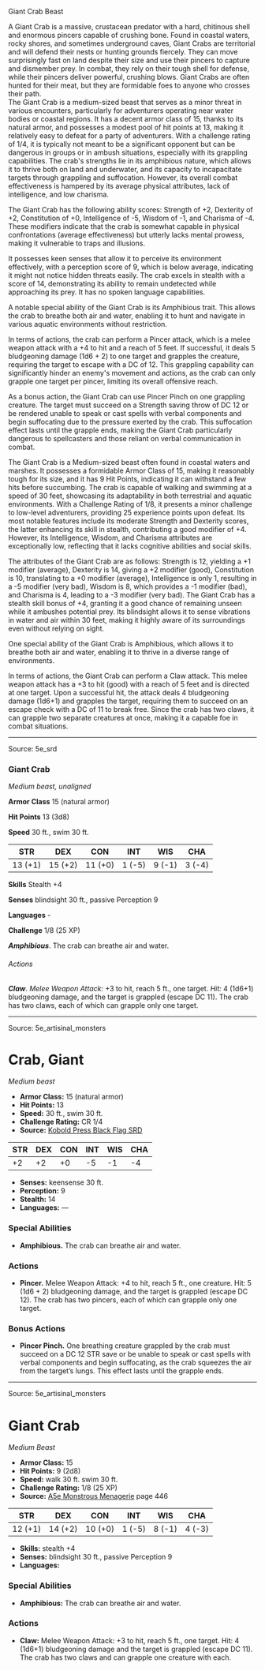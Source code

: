<MonsterName/>Giant Crab</MonsterName>
<CreatureType/>Beast</CreatureType>

<summary>A Giant Crab is a massive, crustacean predator with a hard, chitinous shell and enormous pincers capable of crushing bone. Found in coastal waters, rocky shores, and sometimes underground caves, Giant Crabs are territorial and will defend their nests or hunting grounds fiercely. They can move surprisingly fast on land despite their size and use their pincers to capture and dismember prey. In combat, they rely on their tough shell for defense, while their pincers deliver powerful, crushing blows. Giant Crabs are often hunted for their meat, but they are formidable foes to anyone who crosses their path.</summary>

<summary>The Giant Crab is a medium-sized beast that serves as a minor threat in various encounters, particularly for adventurers operating near water bodies or coastal regions. It has a decent armor class of 15, thanks to its natural armor, and possesses a modest pool of hit points at 13, making it relatively easy to defeat for a party of adventurers. With a challenge rating of 1/4, it is typically not meant to be a significant opponent but can be dangerous in groups or in ambush situations, especially with its grappling capabilities. The crab's strengths lie in its amphibious nature, which allows it to thrive both on land and underwater, and its capacity to incapacitate targets through grappling and suffocation. However, its overall combat effectiveness is hampered by its average physical attributes, lack of intelligence, and low charisma.</summary>

<detail>

The Giant Crab has the following ability scores: Strength of +2, Dexterity of +2, Constitution of +0, Intelligence of -5, Wisdom of -1, and Charisma of -4. These modifiers indicate that the crab is somewhat capable in physical confrontations (average effectiveness) but utterly lacks mental prowess, making it vulnerable to traps and illusions.

It possesses keen senses that allow it to perceive its environment effectively, with a perception score of 9, which is below average, indicating it might not notice hidden threats easily. The crab excels in stealth with a score of 14, demonstrating its ability to remain undetected while approaching its prey. It has no spoken language capabilities.

A notable special ability of the Giant Crab is its Amphibious trait. This allows the crab to breathe both air and water, enabling it to hunt and navigate in various aquatic environments without restriction.

In terms of actions, the crab can perform a Pincer attack, which is a melee weapon attack with a +4 to hit and a reach of 5 feet. If successful, it deals 5 bludgeoning damage (1d6 + 2) to one target and grapples the creature, requiring the target to escape with a DC of 12. This grappling capability can significantly hinder an enemy's movement and actions, as the crab can only grapple one target per pincer, limiting its overall offensive reach.

As a bonus action, the Giant Crab can use Pincer Pinch on one grappling creature. The target must succeed on a Strength saving throw of DC 12 or be rendered unable to speak or cast spells with verbal components and begin suffocating due to the pressure exerted by the crab. This suffocation effect lasts until the grapple ends, making the Giant Crab particularly dangerous to spellcasters and those reliant on verbal communication in combat.

The Giant Crab is a Medium-sized beast often found in coastal waters and marshes. It possesses a formidable Armor Class of 15, making it reasonably tough for its size, and it has 9 Hit Points, indicating it can withstand a few hits before succumbing. The crab is capable of walking and swimming at a speed of 30 feet, showcasing its adaptability in both terrestrial and aquatic environments. With a Challenge Rating of 1/8, it presents a minor challenge to low-level adventurers, providing 25 experience points upon defeat. Its most notable features include its moderate Strength and Dexterity scores, the latter enhancing its skill in stealth, contributing a good modifier of +4. However, its Intelligence, Wisdom, and Charisma attributes are exceptionally low, reflecting that it lacks cognitive abilities and social skills.

The attributes of the Giant Crab are as follows: Strength is 12, yielding a +1 modifier (average), Dexterity is 14, giving a +2 modifier (good), Constitution is 10, translating to a +0 modifier (average), Intelligence is only 1, resulting in a -5 modifier (very bad), Wisdom is 8, which provides a -1 modifier (bad), and Charisma is 4, leading to a -3 modifier (very bad). The Giant Crab has a stealth skill bonus of +4, granting it a good chance of remaining unseen while it ambushes potential prey. Its blindsight allows it to sense vibrations in water and air within 30 feet, making it highly aware of its surroundings even without relying on sight.

One special ability of the Giant Crab is Amphibious, which allows it to breathe both air and water, enabling it to thrive in a diverse range of environments.

In terms of actions, the Giant Crab can perform a Claw attack. This melee weapon attack has a +3 to hit (good) with a reach of 5 feet and is directed at one target. Upon a successful hit, the attack deals 4 bludgeoning damage (1d6+1) and grapples the target, requiring them to succeed on an escape check with a DC of 11 to break free. Since the crab has two claws, it can grapple two separate creatures at once, making it a capable foe in combat situations.</detail>



---

Source: 5e_srd

### Giant Crab

*Medium beast, unaligned*

**Armor Class** 15 (natural armor)

**Hit Points** 13 (3d8)

**Speed** 30 ft., swim 30 ft.

| STR     | DEX     | CON     | INT    | WIS    | CHA    |
|---------|---------|---------|--------|--------|--------|
| 13 (+1) | 15 (+2) | 11 (+0) | 1 (-5) | 9 (-1) | 3 (-4) |

**Skills** Stealth +4

**Senses** blindsight 30 ft., passive Perception 9

**Languages** -

**Challenge** 1/8 (25 XP)

***Amphibious***. The crab can breathe air and water.

###### Actions

***Claw***. *Melee Weapon Attack:* +3 to hit, reach 5 ft., one target. *Hit:* 4 (1d6+1) bludgeoning damage, and the target is grappled (escape DC 11). The crab has two claws, each of which can grapple only one target.



---

Source: 5e_artisinal_monsters

# Crab, Giant

*Medium beast*

- **Armor Class:** 15 (natural armor)
- **Hit Points:** 13
- **Speed:** 30 ft., swim 30 ft.
- **Challenge Rating:** CR 1/4
- **Source:** [Kobold Press Black Flag SRD](https://koboldpress.com/black-flag-roleplaying/)

| STR | DEX | CON | INT | WIS | CHA |
| --- | --- | --- | --- | --- | --- |
| +2 | +2 | +0 | -5 | -1 | -4 |

- **Senses:** keensense 30 ft.
- **Perception:** 9
- **Stealth:** 14
- **Languages:** —

### Special Abilities

- **Amphibious.** The crab can breathe air and water.

### Actions

- **Pincer.** Melee Weapon Attack: +4 to hit, reach 5 ft., one creature. Hit: 5 (1d6 + 2) bludgeoning damage, and the target is grappled (escape DC 12). The crab has two pincers, each of which can grapple only one target.

### Bonus Actions

- **Pincer Pinch.** One breathing creature grappled by the crab must succeed on a DC 12 STR save or be unable to speak or cast spells with verbal components and begin suffocating, as the crab squeezes the air from the target’s lungs. This effect lasts until the grapple ends.





---

Source: 5e_artisinal_monsters

# Giant Crab

*Medium* *Beast*

- **Armor Class:** 15
- **Hit Points:** 9 (2d8)
- **Speed:** walk 30 ft. swim 30 ft.
- **Challenge Rating:** 1/8 (25 XP)
- **Source:** [A5e Monstrous Menagerie](https://enpublishingrpg.com/products/level-up-monstrous-menagerie-a5e) page 446

| STR | DEX | CON | INT | WIS | CHA |
| --- | --- | --- | --- | --- | --- |
| 12 (+1) | 14 (+2) | 10 (+0) | 1 (-5) | 8 (-1) | 4 (-3) |

- **Skills:** stealth +4
- **Senses:** blindsight 30 ft., passive Perception 9
- **Languages:** 

### Special Abilities

- **Amphibious:** The crab can breathe air and water.

### Actions

- **Claw:** Melee Weapon Attack: +3 to hit, reach 5 ft., one target. Hit: 4 (1d6+1) bludgeoning damage and the target is grappled (escape DC 11). The crab has two claws and can grapple one creature with each.




